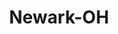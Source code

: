 ---
title: Newark-OH
slug: newark-oh
f_state:
- cms/state/ohio.md
f_locations:
- cms/payday-loan/advance-america-2141.md
- cms/payday-loan/allied-cash-advance-3916.md
- cms/payday-loan/allied-cash-advance-3922.md
- cms/payday-loan/buckeye-check-cashing-5503.md
- cms/payday-loan/cash-advantedge-6618.md
- cms/payday-loan/cash-land-7811.md
- cms/payday-loan/cash-land-7812.md
- cms/payday-loan/check-into-cash-of-ohio-13516.md
- cms/payday-loan/express-payroll-advance-17186.md
- cms/payday-loan/fast-check-17859.md
- cms/payday-loan/first-america-cash-advance-18301.md
- cms/payday-loan/first-check-cash-advance-18534.md
- cms/payday-loan/heartland-cash-advance-19372.md
updated-on: '2024-05-30T13:41:28.615Z'
created-on: '2024-05-30T13:41:28.615Z'
published-on: '2024-05-30T13:54:32.469Z'
f_city: Newark
layout: '[city].html'
tags: city
---